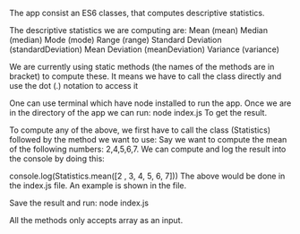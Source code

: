The app consist an ES6 classes, that computes descriptive statistics.

The descriptive statistics we are computing are:
Mean (mean)
Median (median)
Mode (mode)
Range (range)
Standard Deviation (standardDeviation)
Mean Deviation (meanDeviation)
Variance (variance)

We are currently using static methods (the names of the methods are in bracket) to compute these. It means we have to call the class directly and use the dot (.) notation to access it

One can use terminal which have node installed to run the app. Once we are in the directory of the app we can run:
node index.js
To get the result.

To compute any of the above, we first have to call the class (Statistics) followed by the method we want to use:
Say we want to compute the mean of the following numbers: 2,4,5,6,7. We can compute and log the result into the console by doing this:

console.log(Statistics.mean([2 , 3, 4, 5, 6, 7]))
The above would be done in the index.js file. An example is shown in the file.

Save the result and run:
node index.js

All the methods only accepts array as an input.

